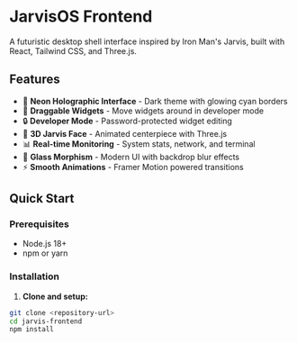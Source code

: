 # JarvisOS Frontend

A futuristic desktop shell interface inspired by Iron Man's Jarvis, built with React, Tailwind CSS, and Three.js.

## Features

- 🌟 **Neon Holographic Interface** - Dark theme with glowing cyan borders
- 🎯 **Draggable Widgets** - Move widgets around in developer mode
- 🔒 **Developer Mode** - Password-protected widget editing
- 🤖 **3D Jarvis Face** - Animated centerpiece with Three.js
- 📊 **Real-time Monitoring** - System stats, network, and terminal
- 🎨 **Glass Morphism** - Modern UI with backdrop blur effects
- ⚡ **Smooth Animations** - Framer Motion powered transitions

## Quick Start

### Prerequisites
- Node.js 18+ 
- npm or yarn

### Installation

1. **Clone and setup:**
```bash
git clone <repository-url>
cd jarvis-frontend
npm install